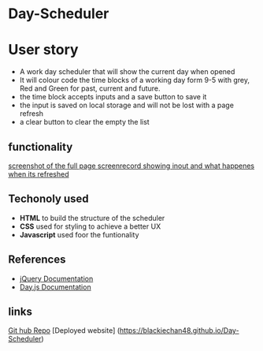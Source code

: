 # Day-Scheduler
# User story
- A work day scheduler that will show the current day when opened
- It will colour code the time blocks of a working day form 9-5 with grey, Red and  Green for past, current and future. 
-  the time block accepts inputs and a save button to save it 
- the input is saved on local storage and will not be lost with a page refresh
-  a clear button to clear the empty the list 

## functionality 
[screenshot of the full page ](/images/Screenshot%202024-02-18%20at%2012.11.43.png)
[screenrecord showing inout and what happenes when its refreshed ](/images/Screen%20Recording%202024-02-18%20at%2012.09.25.mov)

## Techonoly used
- **HTML** to build the structure of the scheduler 
- **CSS** used for styling to achieve a better UX
- **Javascript** used foor the funtionality 
## References
- [jQuery Documentation](https://api.jquery.com/)
- [Day.js Documentation](https://day.js.org/)

## links
[Git hub Repo](https://github.com/blackiechan48/Day-Scheduler)
[Deployed website] (https://blackiechan48.github.io/Day-Scheduler)
